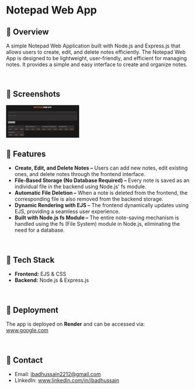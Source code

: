 # Notepad Web App
## 🚀 Overview
A simple Notepad Web Application built with Node.js and Express.js that allows users to create, edit, and delete notes efficiently. The Notepad Web App is designed to be lightweight, user-friendly, and efficient for managing notes. It provides a simple and easy interface to create and organize notes.

<br>

## 🚀 Screenshots
<img src="./Project_screenshots/Image1.png" alt="Project screenshot" width="200">

<br>

## 🚀 Features
- <b>Create, Edit, and Delete Notes –</b> Users can add new notes, edit existing ones, and delete notes through the frontend interface.
- <b>File-Based Storage (No Database Required) –</b> Every note is saved as an individual file in the backend using Node.js' fs module.
- <b>Automatic File Deletion –</b> When a note is deleted from the frontend, the corresponding file is also removed from the backend storage.
- <b>Dynamic Rendering with EJS –</b> The frontend dynamically updates using EJS, providing a seamless user experience.
- <b>Built with Node.js fs Module –</b> The entire note-saving mechanism is handled using the fs (File System) module in Node.js, eliminating the need for a database.

<br>

## 🚀 Tech Stack
- <b>Frontend:</b> EJS & CSS
- <b>Backend:</b> Node.js & Express.js

<br>

## 🚀 Deployment
The app is deployed on <b>Render</b> and can be accessed via:
<br>
www.google.com

<br>

## 🚀 Contact
- Email: ibadhussain2212@gmail.com
- LinkedIn: www.linkedin.com/in/ibadhussain